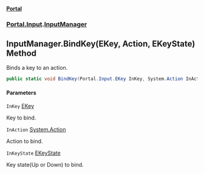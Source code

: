 #### [Portal](index.md 'index')
### [Portal.Input](Portal.Input.md 'Portal.Input').[InputManager](InputManager.md 'Portal.Input.InputManager')

## InputManager.BindKey(EKey, Action, EKeyState) Method

Binds a key to an action.

```csharp
public static void BindKey(Portal.Input.EKey InKey, System.Action InAction, Portal.Input.EKeyState InKeyState);
```
#### Parameters

<a name='Portal.Input.InputManager.BindKey(Portal.Input.EKey,System.Action,Portal.Input.EKeyState).InKey'></a>

`InKey` [EKey](EKey.md 'Portal.Input.EKey')

Key to bind.

<a name='Portal.Input.InputManager.BindKey(Portal.Input.EKey,System.Action,Portal.Input.EKeyState).InAction'></a>

`InAction` [System.Action](https://docs.microsoft.com/en-us/dotnet/api/System.Action 'System.Action')

Action to bind.

<a name='Portal.Input.InputManager.BindKey(Portal.Input.EKey,System.Action,Portal.Input.EKeyState).InKeyState'></a>

`InKeyState` [EKeyState](EKeyState.md 'Portal.Input.EKeyState')

Key state(Up or Down) to bind.